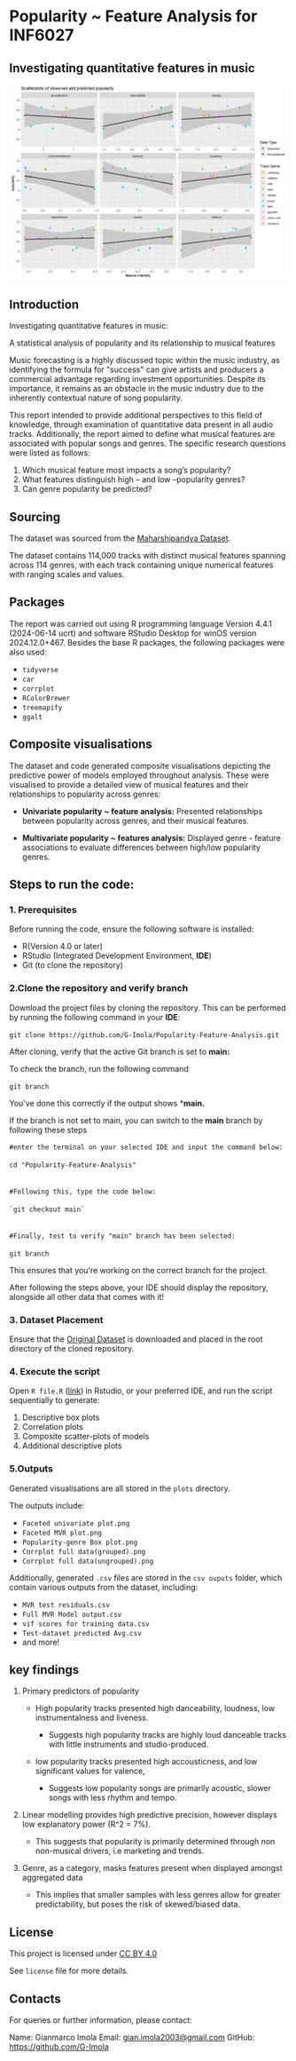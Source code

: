 # Popularity ~ Feature Analysis for INF6027
 ## Investigating quantitative features in music

<img 
src = "https://raw.githubusercontent.com/G-Imola/INF6027/main/plots/Github%20plot%20for%20readme.png"
 alt = "GitHub README Image">


## Introduction

Investigating quantitative features in music: 

A statistical analysis of popularity and its relationship to musical features


Music forecasting is a highly discussed topic within the music industry, as identifying 
the formula for "success" can give artists and producers a commercial advantage regarding investment opportunities.
Despite its importance, it remains as an obstacle in the music industry due to the inherently contextual nature of song popularity.


This report intended to provide additional perspectives to this field of knowledge, through examination of quantitative data present in all audio tracks. Additionally,
the report aimed to define what musical features are associated with popular songs and genres. The specific research questions were listed as follows:


1. Which musical feature most impacts a song’s popularity? 
2. What features distinguish high – and low –popularity genres? 
3. Can genre popularity be predicted?


## Sourcing

The dataset was sourced from the <a href="https://hf-proxy-cf.effarig.site/datasets/maharshipandya/spotify-tracks-dataset" target="_blank"> Maharshipandya Dataset</a>.

The dataset contains 114,000 tracks with distinct musical features spanning across 114 genres, with each track containing unique numerical features with ranging scales and values.

## Packages

The report was carried out using R programming language Version 4.4.1 (2024-06-14 ucrt) and software  RStudio Desktop for winOS version 2024.12.0+467. Besides the base R packages, the following packages were also used:

* `tidyverse`
* `car`
* `corrplot`
* `RColorBrewer`
* `treemapify`
* `ggalt`


## Composite visualisations
 The dataset and code generated composite visualisations depicting the predictive power of models employed throughout analysis.
These were visualised to provide a detailed view of musical features and their relationships to popularity across genres:
* **Univariate popularity ~ feature analysis:**
Presented relationships between popularity across genres, and their musical features.

* **Multivariate popularity ~ features analysis:**
Displayed genre - feature associations to evaluate differences between high/low popularity genres.


## Steps to run the code:

### 1. **Prerequisites**

Before running the code, ensure the following software is installed:

* R(Version 4.0 or later)
* RStudio (Integrated Development Environment, **IDE**)
* Git (to clone the repository)


### **2.Clone the repository and verify branch**

Download the project files by cloning the repository.
This can be performed by running the following command
in your **IDE**:

`git clone https://github.com/G-Imola/Popularity-Feature-Analysis.git`

After cloning, verify that the active Git branch is set to **main:**

To check the branch, run the following command

`git branch`

You've done this correctly if the output shows ***main.**

If the branch is not set to main, you can switch to the **main**
branch by following these steps

```
#enter the terminal on your selected IDE and input the command below:

cd "Popularity-Feature-Analysis"


#Following this, type the code below:

`git checkout main`


#Finally, test to verify "main" branch has been selected:

git branch
```
This ensures that you're working on the correct branch for the project.

After following the steps above, your IDE should display the repository, alongside all other data that comes with it!



 ### 3. Dataset Placement
Ensure that the <a href="https://github.com/G-Imola/Popularity-Feature-Analysis/blob/main/Original%20DatasetOriginal" target="_blank">Original Dataset</a> is downloaded and placed in the root
directory of the cloned repository.

 ### 4. Execute the script
Open `R file.R` (<a href ="https://github.com/G-Imola/Popularity-Feature-Analysis/blob/main/R%20file.R">link</a>) in Rstudio, or your preferred IDE, and run the script sequentially to generate:
1. Descriptive box plots
2. Correlation plots
3. Composite scatter-plots of models
4. Additional descriptive plots

 ### 5.Outputs
Generated visualisations are all stored in the `plots` directory.

The outputs include:

* `Faceted univariate plot.png`
* `Faceted MVR plot.png`
* `Popularity-genre Box plot.png`
* `Corrplot full data(grouped).png`
* `Corrplot full data(ungrouped).png`

Additionally, generated `.csv` files are stored in the `csv ouputs` folder, which contain various outputs from the dataset, including:

* `MVR test residuals.csv`
* `Full MVR Model output.csv`
* `vif scores for training data.csv`
* `Test-dataset predicted Avg.csv`
* and more!

## key findings

1. Primary predictors of popularity
   * High popularity tracks presented high danceability, loudness, low instrumentalness and liveness.
     * Suggests high popularity tracks are highly loud danceable tracks with little instruments and studio-produced.

 
   * low popularity tracks presented high accousticness, and low significant values for valence,
     * Suggests low popularity songs are primarily acoustic, slower songs with less rhythm and tempo.

2. Linear modelling provides high predictive precision, however displays low explanatory power (R^2 = 7%).
   * This suggests that popularity is primarily determined through non non-musical drivers, i.e marketing and trends.

3. Genre, as a category, masks features present when displayed amongst aggregated data
   * This implies that smaller samples with less genres allow for greater predictability, but poses the risk of skewed/biased data.

## License

This project is licensed under <a href="https://creativecommons.org/licenses/by/4.0/?ref=chooser-v1" target="_blank" rel="license noopener noreferrer" style="display:inline-block;">CC BY 4.0<img style="height:22px!important;margin-left:3px;vertical-align:text-bottom;" src="https://mirrors.creativecommons.org/presskit/icons/cc.svg?ref=chooser-v1" alt=""><img style="height:22px!important;margin-left:3px;vertical-align:text-bottom;" src="https://mirrors.creativecommons.org/presskit/icons/by.svg?ref=chooser-v1" alt=""></a>

See `license` file for more details.

## Contacts

For queries or further information, please contact:

Name: Gianmarco Imola
Email: gian.imola2003@gmail.com
GitHub: https://github.com/G-Imola
